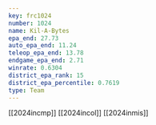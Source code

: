 ```yaml
---
key: frc1024
number: 1024
name: Kil-A-Bytes
epa_end: 27.73
auto_epa_end: 11.24
teleop_epa_end: 13.78
endgame_epa_end: 2.71
winrate: 0.6304
district_epa_rank: 15
district_epa_percentile: 0.7619
type: Team
---
```

[[2024incmp]]
[[2024incol]]
[[2024inmis]]
